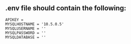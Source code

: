 ## .env file should contain the following:<br />
```
APIKEY = 
MYSQLHOSTNAME = '10.5.0.5' 
MYSQLUSERNAME = '' 
MYSQLPASSWORD = '' 
MYSQLDATABASE = '' 
```
